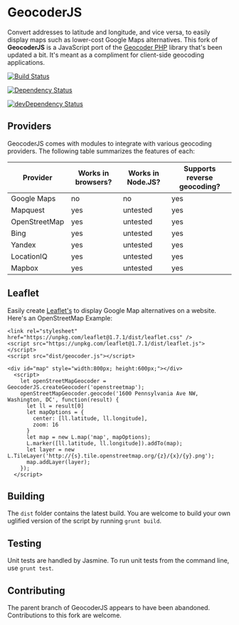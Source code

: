 GeocoderJS
==========

Convert addresses to latitude and longitude, and vice versa, to easily display maps such as lower-cost Google Maps 
alternatives. This fork of **GeocoderJS** is a JavaScript port of the [Geocoder PHP](http://geocoder-php.org/Geocoder/) 
library that's been updated a bit. It's meant as a compliment for client-side geocoding applications.

[![Build
Status](https://travis-ci.org/ecomrick77/geocoder-js.svg?branch=master)](https://travis-ci.org/geocoder-php/geocoder-js)

[![Dependency Status](https://david-dm.org/ecomrick77/geocoder-js.png)](https://david-dm.org/geocoder-php/geocoder-js)

[![devDependency Status](https://david-dm.org/ecomrick77/geocoder-js/dev-status.png)](https://david-dm.org/geocoder-php/geocoder-js#info=devDependencies)

Providers
---------

GeocoderJS comes with modules to integrate with various geocoding providers.
The following table summarizes the features of each:

<table>
  <thead>
    <tr>
      <th>Provider</th>
      <th>Works in browsers?</th>
      <th>Works in Node.JS?</th>
      <th>Supports reverse geocoding?</th>
    </tr>
  </thead>
  <tbody>
    <tr>
      <td>Google Maps</td>
      <td>no</td>
      <td>no</td>
      <td>yes</td>
    </tr>
    <tr>
      <td>Mapquest</td>
      <td>yes</td>
      <td>untested</td>
      <td>yes</td>
    </tr>
    <tr>
      <td>OpenStreetMap</td>
      <td>yes</td>
      <td>untested</td>
      <td>yes</td>
    </tr>
    <tr>
      <td>Bing</td>
      <td>yes</td>
      <td>untested</td>
      <td>yes</td>
    </tr>
    <tr>
      <td>Yandex</td>
      <td>yes</td>
      <td>untested</td>
      <td>yes</td>
    </tr>
    <tr>
      <td>LocationIQ</td>
      <td>yes</td>
      <td>untested</td>
      <td>yes</td>
    </tr>
    <tr>
      <td>Mapbox</td>
      <td>yes</td>
      <td>untested</td>
      <td>yes</td>
    </tr>
  </tbody>
</table>

Leaflet
---------
Easily create [Leaflet's](https://leafletjs.com) to display Google Map alternatives on a website. 
Here's an OpenStreetMap Example:
```
<link rel="stylesheet" href="https://unpkg.com/leaflet@1.7.1/dist/leaflet.css" />
<script src="https://unpkg.com/leaflet@1.7.1/dist/leaflet.js"></script>
<script src="dist/geocoder.js"></script>
```
```
<div id="map" style="width:800px; height:600px;"></div>
  <script>
    let openStreetMapGeocoder = GeocoderJS.createGeocoder('openstreetmap');
    openStreetMapGeocoder.geocode('1600 Pennsylvania Ave NW, Washington, DC', function(result) {
      let ll = result[0]
      let mapOptions = {
        center: [ll.latitude, ll.longitude],
        zoom: 16
      }
      let map = new L.map('map', mapOptions);
      L.marker([ll.latitude, ll.longitude]).addTo(map);
      let layer = new L.TileLayer('http://{s}.tile.openstreetmap.org/{z}/{x}/{y}.png');
      map.addLayer(layer);
    });
  </script>
```


Building
--------

The `dist` folder contains the latest build. You are welcome to build your own uglified version of the script by running `grunt build`.

Testing
-------

Unit tests are handled by Jasmine. To run unit tests from the command line, use `grunt test`.

Contributing
------------

The parent branch of GeocoderJS appears to have been abandoned. 
Contributions to this fork are welcome.


